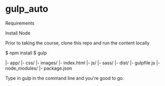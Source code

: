 # gulp_auto

Requirements

Install Node

Prior to taking the course, clone this repo and run the content locally

$ npm install
$ gulp

  |- app/
      |- css/
      |- images/ 
      |- index.html
      |- js/ 
      |- sass/
  |- dist/
  |- gulpfile.js
  |- node_modules/
  |- package.json
  
  Type in gulp in the command line and you're good to go.
